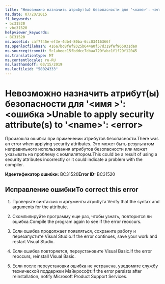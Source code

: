 ```yaml
---
title: "Невозможно назначить атрибут(ы) безопасности для '<name>': <error>"
ms.date: 07/20/2015
f1_keywords:
- bc31520
- vbc31520
helpviewer_keywords:
- BC31520
ms.assetid: caf7f45e-ef3e-4db4-80ba-6cc03416366f
ms.openlocfilehash: 416a7bc8fef9325b644a0f57d319fef965031da0
ms.sourcegitcommit: 5c1abeec15fbddcc7dbaa729fabc1f1f29f12045
ms.translationtype: MT
ms.contentlocale: ru-RU
ms.lasthandoff: 03/15/2019
ms.locfileid: "58024333"
---
```

# <a name="unable-to-apply-security-attributes-to-name-error"></a><span data-ttu-id="a4aa4-102">Невозможно назначить атрибут(ы) безопасности для '\<имя >': \<ошибка ></span><span class="sxs-lookup"><span data-stu-id="a4aa4-102">Unable to apply security attribute(s) to '\<name>': \<error></span></span>
<span data-ttu-id="a4aa4-103">Произошла ошибка при применении атрибутов безопасности.</span><span class="sxs-lookup"><span data-stu-id="a4aa4-103">There was an error when applying security attributes.</span></span> <span data-ttu-id="a4aa4-104">Это может быть результатом неправильного использования атрибутов безопасности или может указывать на проблему с компилятором.</span><span class="sxs-lookup"><span data-stu-id="a4aa4-104">This could be a result of using a security attributes incorrectly or it could indicate a problem with the compiler.</span></span>  
  
 <span data-ttu-id="a4aa4-105">**Идентификатор ошибки:** BC31520</span><span class="sxs-lookup"><span data-stu-id="a4aa4-105">**Error ID:** BC31520</span></span>  
  
## <a name="to-correct-this-error"></a><span data-ttu-id="a4aa4-106">Исправление ошибки</span><span class="sxs-lookup"><span data-stu-id="a4aa4-106">To correct this error</span></span>  
  
1.  <span data-ttu-id="a4aa4-107">Проверьте синтаксис и аргументы атрибута.</span><span class="sxs-lookup"><span data-stu-id="a4aa4-107">Verify that the syntax and arguments for the attribute.</span></span>  
  
2.  <span data-ttu-id="a4aa4-108">Скомпилируйте программу еще раз, чтобы узнать, повторится ли ошибка.</span><span class="sxs-lookup"><span data-stu-id="a4aa4-108">Compile the program again to see if the error reoccurs.</span></span>  
  
3.  <span data-ttu-id="a4aa4-109">Если ошибка продолжает появляться, сохраните работу и перезапустите Visual Studio.</span><span class="sxs-lookup"><span data-stu-id="a4aa4-109">If the error continues, save your work and restart Visual Studio.</span></span>  
  
4.  <span data-ttu-id="a4aa4-110">Если ошибка повторяется, переустановите Visual Basic.</span><span class="sxs-lookup"><span data-stu-id="a4aa4-110">If the error reoccurs, reinstall Visual Basic.</span></span>  
  
5.  <span data-ttu-id="a4aa4-111">Если после переустановки ошибка не устранена, уведомите службу технической поддержки Майкрософт.</span><span class="sxs-lookup"><span data-stu-id="a4aa4-111">If the error persists after reinstallation, notify Microsoft Product Support Services.</span></span>  
  
